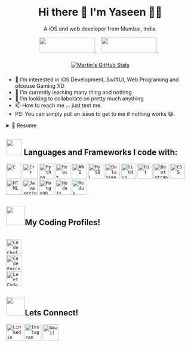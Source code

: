 <h1 align='center'>
  Hi there 👋 I'm Yaseen 👨‍💻
</h1>

<p align='center'>
  A iOS and web developer from Mumbai, India.
</p>

<p align='center'>  
  <a href="https://www.linkedin.com/in/yaseen-mallick-63063b191/">
    <img src="https://img.shields.io/badge/linkedin-%230077B5.svg?&style=border-radius: 5px&logo=linkedin&logoColor=white" height="40" width="150" />
  </a>&nbsp;&nbsp;
  <a href="https://www.instagram.com/yaseenmallick25/">
    <img src="https://img.shields.io/badge/instagram-%23E4405F.svg?&style=border-radius: 5px &logo=instagram&logoColor=white" height="41" width="150" />        
  </a>&nbsp;&nbsp;
</p>

<p align='center'>
  <a href="https://github.com/YaseenMallick25?tab=repositories">
    <img align="center" style="margin:0.5rem" src="https://github-readme-stats.vercel.app/api?username=yaseenmallick25&show_icons=true&line_height=27&count_private=true&title_color=ffffff&text_color=c9cacc&icon_color=4AB097&bg_color=1A2B34" alt="Martin's GitHub Stats" />
  </a>
</p>


- 👀 I’m interested in iOS Development, SwiftUI, Web Programing and ofcouse Gaming XD
- 🌱 I’m currently learning many thing and nothing
- 💞️ I’m looking to collaborate on pretty much anything
- 📫 How to reach me ... just text me.
- PS: You can simply pull an issue to get to me if nothing works 😅.

<details>
  <summary>📃 Resume</summary>

  ## Experience
  
  <img align="right" src="https://img.shields.io/badge/iOS%20-3498DB?logo=swift&logoColor=white" />

- 👨‍💻 **iOS Developer Intern**
- 📍 **FastestIndia NFTs** - Buxar, Bihar, India
- 📆 2021 - moment
  
  ## Education

- 📖 **B.Sc.IT**
- 📍 **Thakur Shyamnarayan Degree College, Mumbai, Maharashtra, India
- 📆 2019 - 2022
  
  ## Skills
  
  <img align="right" src="https://img.shields.io/badge/(My)SQL-4479A1?logo=mysql&logoColor=white" />
  <img align="right" src="https://img.shields.io/badge/C++-00599C?logo=c%2B%2B&logoColor=white" />
  <img align="right" src="https://img.shields.io/badge/C Sharp-239120?logo=c-sharp&logoColor=white" />
  <img align="right" src="https://img.shields.io/badge/Python-3776AB?logo=python&logoColor=white" />
  <img align="right" src="https://img.shields.io/badge/SwiftUI-3776AB?logo=swift&logoColor=white" />
  
  **Programming**
  
  <img align="right" src="https://img.shields.io/badge/Ubuntu-E95420?logo=ubuntu&logoColor=white" />
  <img align="right" src="https://img.shields.io/badge/Mac-0078D6?logo=macos&logoColor=white" />
  <img align="right" src="https://img.shields.io/badge/Windows-0078D6?logo=windows&logoColor=white" />
  
  **Operating Systems**

</details>

## <img src="https://media.giphy.com/media/QssGEmpkyEOhBCb7e1/giphy.gif" width="42px"> Languages and Frameworks I code with:
<code><img width="40px" src="https://img.icons8.com/color/3x/c-programming.png" title="C"/></code>
<code><img width="40px" src="https://img.icons8.com/color/4x/c-plus-plus-logo.png" title="C++"/></code>
<code><img width="40px" src="https://img.icons8.com/color/4x/000000/python.png" title="Python"/></code>
<code><img width="40px" src="https://img.icons8.com/plasticine/100/000000/react.png" title="React"/></code>
<code><img width="40px" src="https://img.icons8.com/color/48/000000/amazon-web-services.png" title="AWS"/></code>
<code><img width="40px" src="https://img.icons8.com/ios/4x/00758f/mysql-logo.png" title="MySQL"/></code>
<code><img width="40px" src="https://img.icons8.com/dusk/64/000000/database-restore.png" title="Database"/></code>
<code><img width="40px" src="https://img.icons8.com/fluent/8x/github.png" title="GitHub"/></code>
<code><img width="40px" src="https://img.icons8.com/color/2x/git.png" title="Git"/></code>
<code><img width="40px" src="https://img.icons8.com/color/2x/bootstrap.png" title="Bootstrap"/></code>
<code><img width="40px" src="https://img.icons8.com/color/48/000000/css3.png" title="CSS"/></code>
<code><img width="40px" src="https://img.icons8.com/color/48/000000/html-5.png" title="HTML"/></code>
<code><img width="40px" src="https://img.icons8.com/color/48/000000/javascript--v1.png" title="Javascript"/></code>
<code><img width="40px" src="https://img.icons8.com/color/8x/000000/mongodb.png" title="MongoDB"/></code>
<code><img width="40px" src="https://img.icons8.com/color/8x/000000/nodejs.png" title="Nodejs"/></code>
<code><img width="40px" src="https://img.icons8.com/color/8x/000000/redux.png" title="Redux"/></code>



## <img src="https://media.giphy.com/media/MIGbtLZoVjbl0bYbAd/giphy.gif" width="50px">My Coding Profiles!

<code> <a href="https://www.codechef.com/users/saumyasingh203/"><img width="40px" src="https://img.icons8.com/color/144/000000/codechef.png" title="CodeChef Profile"/></a></code>
<code> <a href="https://codeforces.com/profile/saumya_singh203/"><img width="40px" src="https://img.icons8.com/external-tal-revivo-color-tal-revivo/96/000000/external-codeforces-programming-competitions-and-contests-programming-community-logo-color-tal-revivo.png" title="CodeForces Profile"/></a></code>
<code> <a href="https://leetcode.com/saumyasingh203/"><img width="40px" src="https://img.icons8.com/external-tal-revivo-color-tal-revivo/96/000000/external-level-up-your-coding-skills-and-quickly-land-a-job-logo-color-tal-revivo.png" title="LeetCode Profile"/></a> </code>


<!-- <a href="https://www.codechef.com/users/saumyasingh203/">![CodeChef Badge](https://cp-logo.vercel.app/codechef/saumyasingh203?logo=true) </a>
<a href="https://codeforces.com/profile/saumya_singh203">![CodeForces Badge](https://cp-logo.vercel.app/codeforces/saumya_singh203?logo=true) </a>
<a href="https://leetcode.com/saumyasingh203/">![LeetCode Badge](https://cp-logo.vercel.app/leetcode/saumyasingh203?logo=true)</a> -->

 

## <img src="https://media.giphy.com/media/KcnlGHBpnKnjZIuCMv/giphy.gif" width="50px">Lets Connect!
<code><a href="https://www.linkedin.com/in/saumyasingh203/"><img width="45px" src="https://img.icons8.com/color/8x/000000/linkedin.png" title="Linkedin"/></a></code>
<code><a href="https://www.instagram.com/saumya._.singh"><img width="45px" src="https://img.icons8.com/fluent/48/000000/instagram-new.png" title="Instagram"/></a></code>
<code><a href="mailto:saumya.singh203@gmail.com"><img width="43px" src="https://img.icons8.com/fluent/48/000000/gmail.png" title="Gmail"/></a></code>

<br>


<!---
YaseenMallick25/YaseenMallick25 is a ✨ special ✨ repository because its `README.md` (this file) appears on your GitHub profile.
You can click the Preview link to take a look at your changes.
--->


